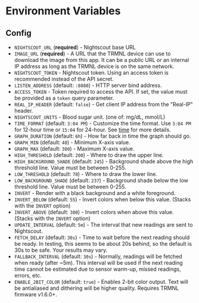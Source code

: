 # Environment Variables

## Config

 - `NIGHTSCOUT_URL` (**required**) - Nightscout base URL
 - `IMAGE_URL` (**required**) - A URL that the TRMNL device can use to download the image from this app. It can be a public URL or an internal IP address as long as the TRMNL device is on the same network.
 - `NIGHTSCOUT_TOKEN` - Nightscout token. Using an access token is recommended instead of the API secret.
 - `LISTEN_ADDRESS` (default: `:8080`) - HTTP server bind address.
 - `ACCESS_TOKEN` - Token required to access the API. If set, the value must be provided as a `token` query parameter.
 - `REAL_IP_HEADER` (default: `false`) - Get client IP address from the "Real-IP" header.
 - `NIGHTSCOUT_UNITS` - Blood sugar unit. (one of: mg/dL, mmol/L)
 - `TIME_FORMAT` (default: `3:04 PM`) - Customize the time format. Use `3:04 PM` for 12-hour time or `15:04` for 24-hour. See [time](https://pkg.go.dev/time) for more details.
 - `GRAPH_DURATION` (default: `6h`) - How far back in time the graph should go.
 - `GRAPH_MIN` (default: `40`) - Minimum X-axis value.
 - `GRAPH_MAX` (default: `300`) - Maximum X-axis value.
 - `HIGH_THRESHOLD` (default: `200`) - Where to draw the upper line.
 - `HIGH_BACKGROUND_SHADE` (default: `245`) - Background shade above the high threshold line. Value must be between 0-255.
 - `LOW_THRESHOLD` (default: `70`) - Where to draw the lower line.
 - `LOW_BACKGROUND_SHADE` (default: `237`) - Background shade below the low threshold line. Value must be between 0-255.
 - `INVERT` - Render with a black background and a white foreground.
 - `INVERT_BELOW` (default: `55`) - Invert colors when below this value. (Stacks with the `INVERT` option)
 - `INVERT_ABOVE` (default: `300`) - Invert colors when above this value. (Stacks with the `INVERT` option)
 - `UPDATE_INTERVAL` (default: `5m`) - The interval that new readings are sent to Nightscout.
 - `FETCH_DELAY` (default: `30s`) - Time to wait before the next reading should be ready. In testing, this seems to be about 20s behind, so the default is 30s to be safe. Your results may vary.
 - `FALLBACK_INTERVAL` (default: `30s`) - Normally, readings will be fetched when ready (after ~5m). This interval will be used if the next reading time cannot be estimated due to sensor warm-up, missed readings, errors, etc.
 - `ENABLE_2BIT_COLOR` (default: `true`) - Enables 2-bit color output. Text will be antialiased and dithering will be higher quality. Requires TRMNL firmware v1.6.0+.

